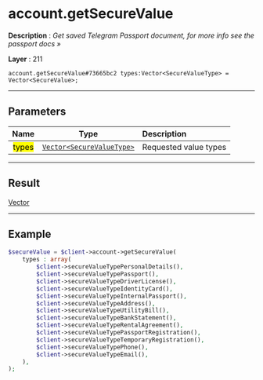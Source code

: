 # account.getSecureValue

**Description** : *Get saved Telegram Passport document, for more info see the passport docs »*

**Layer** : 211

```tl
account.getSecureValue#73665bc2 types:Vector<SecureValueType> = Vector<SecureValue>;
```

---

## Parameters

| Name | Type | Description |
| :---: | :---: | :--- |
| <mark>types</mark> | [`Vector<SecureValueType>`](type/SecureValueType) | Requested value types |

---

## Result

[Vector<SecureValue>](type/SecureValue)

---

## Example

```php
$secureValue = $client->account->getSecureValue(
	types : array(
		$client->secureValueTypePersonalDetails(),
		$client->secureValueTypePassport(),
		$client->secureValueTypeDriverLicense(),
		$client->secureValueTypeIdentityCard(),
		$client->secureValueTypeInternalPassport(),
		$client->secureValueTypeAddress(),
		$client->secureValueTypeUtilityBill(),
		$client->secureValueTypeBankStatement(),
		$client->secureValueTypeRentalAgreement(),
		$client->secureValueTypePassportRegistration(),
		$client->secureValueTypeTemporaryRegistration(),
		$client->secureValueTypePhone(),
		$client->secureValueTypeEmail(),
	),
);
```